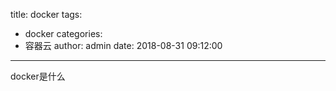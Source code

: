title: docker
tags:
  - docker
categories:
  - 容器云
author: admin
date: 2018-08-31 09:12:00
---
docker是什么